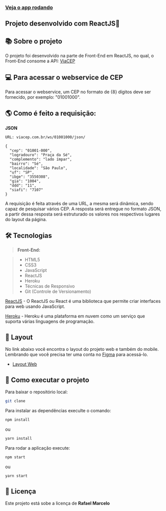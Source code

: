 ### [Veja o app rodando](https://consulta-cep-web.herokuapp.com/)

## Projeto desenvolvido com ReactJS🚀

## 📚 Sobre o projeto

O projeto foi desenvolvido na parte de Front-End em ReactJS, no qual, o Front-End consome a API:  [ViaCEP](https://viacep.com.br/)

## 💻 Para acessar o webservice de CEP

Para acessar o webservice, um CEP no formato de {8} dígitos deve ser fornecido, por exemplo: "01001000".

## 🌎 Como é feito a requisição:
<strong>JSON</strong>

```bash
URL: viacep.com.br/ws/01001000/json/
```

    {
      "cep": "01001-000",
      "logradouro": "Praça da Sé",
      "complemento": "lado ímpar",
      "bairro": "Sé",
      "localidade": "São Paulo",
      "uf": "SP",
      "ibge": "3550308",
      "gia": "1004",
      "ddd": "11",
      "siafi": "7107"
    }
    
A requisição é feita através de uma URL, a mesma será dinâmica, sendo capaz de pesquisar vários CEP. A resposta será entregue no formato JSON, a partir dessa resposta será estruturado os valores nos respectivos lugares do layout da página. 

## 🛠 Tecnologias

> **Front-End:**

> - HTML5 
> - CSS3
> - JavaScript
> - ReactJS
> - Heroku
> - Técnicas de Responsivo
> - Git (Controle de Versionamento)

[ReactJS](https://pt-br.reactjs.org/) - O ReactJS ou React é uma biblioteca que permite criar interfaces para web usando JavaScript.

[Heroku](https://www.heroku.com/) - Heroku é uma plataforma em nuvem como um serviço que suporta várias linguagens de programação.

## 🔖 Layout

No link abaixo você encontra o layout do projeto web e também do mobile. Lembrando que você precisa ter uma conta no [Figma](http://figma.com/) para acessá-lo.

- [Layout Web](https://www.figma.com/file/sgeb4rEgPUEWtAH2goNolJ/consulte-cep-web?node-id=0%3A1)

## 🚀 Como executar o projeto

Para baixar o repositório local: 

```bash
git clone
```
Para instalar as dependências execulte o comando:

```bash
npm install
```
ou 
```bash
yarn install
```

Para rodar a aplicação execute:
```bash
npm start
```
ou 
```bash
yarn start
```

## 📝 Licença

Este projeto está sobe a licença de <strong>Rafael Marcelo</strong>
